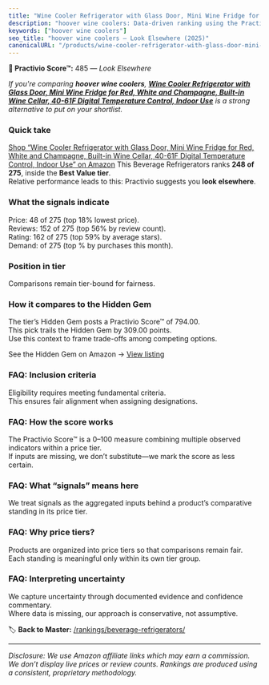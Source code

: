 ```yaml
---
title: "Wine Cooler Refrigerator with Glass Door, Mini Wine Fridge for Red, White and Champagne, Built-in Wine Cellar, 40-61F Digital Temperature Control, Indoor Use"
description: "hoover wine coolers: Data-driven ranking using the Practivio Score™. Positioned by quality, value, demand, findability, momentum."
keywords: ["hoover wine coolers"]
seo_title: "hoover wine coolers — Look Elsewhere (2025)"
canonicalURL: "/products/wine-cooler-refrigerator-with-glass-door-mini-wine-fridge-for-red-white-and-champagne-built-in-wine-cellar-40-61f-digital-temperature-control-indoor-use-B0F1CTV7VH/"
---
```


**🚫 Practivio Score™:** 485 — _Look Elsewhere_


*If you're comparing **hoover wine coolers**, **[Wine Cooler Refrigerator with Glass Door, Mini Wine Fridge for Red, White and Champagne, Built-in Wine Cellar, 40-61F Digital Temperature Control, Indoor Use](https://www.amazon.com/dp/B0F1CTV7VH?tag=practivio-20)** is a strong alternative to put on your shortlist.*
### Quick take
[Shop “Wine Cooler Refrigerator with Glass Door, Mini Wine Fridge for Red, White and Champagne, Built-in Wine Cellar, 40-61F Digital Temperature Control, Indoor Use” on Amazon](https://www.amazon.com/dp/B0F1CTV7VH?tag=practivio-20)
This Beverage Refrigerators ranks **248 of 275**, inside the **Best Value tier**.  
Relative performance leads to this: Practivio suggests you **look elsewhere**.

### What the signals indicate
Price: 48 of 275 (top 18% lowest price).  
Reviews: 152 of 275 (top 56% by review count).  
Rating: 162 of 275 (top 59% by average stars).  
Demand:  of 275 (top % by purchases this month).

### Position in tier
Comparisons remain tier-bound for fairness.

### How it compares to the Hidden Gem
The tier’s Hidden Gem posts a Practivio Score™ of 794.00.  
This pick trails the Hidden Gem by 309.00 points.  
Use this context to frame trade-offs among competing options.  

See the Hidden Gem on Amazon → [View listing](https://www.amazon.com/dp/B00IR8H55A?tag=practivio-20)

### FAQ: Inclusion criteria
Eligibility requires meeting fundamental criteria.  
This ensures fair alignment when assigning designations.

### FAQ: How the score works
The Practivio Score™ is a 0–100 measure combining multiple observed indicators within a price tier.  
If inputs are missing, we don’t substitute—we mark the score as less certain.

### FAQ: What “signals” means here
We treat signals as the aggregated inputs behind a product’s comparative standing in its price tier.

### FAQ: Why price tiers?
Products are organized into price tiers so that comparisons remain fair.  
Each standing is meaningful only within its own tier group.

### FAQ: Interpreting uncertainty
We capture uncertainty through documented evidence and confidence commentary.  
Where data is missing, our approach is conservative, not assumptive.


🏷️ **Back to Master:** [/rankings/beverage-refrigerators/](/rankings/beverage-refrigerators/)

---
_Disclosure: We use Amazon affiliate links which may earn a commission. We don’t display live prices or review counts. Rankings are produced using a consistent, proprietary methodology._
